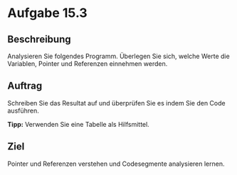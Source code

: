 # Aufgabe 15.3


## Beschreibung
Analysieren Sie folgendes Programm. Überlegen Sie sich, welche Werte die Variablen, Pointer und Referenzen einnehmen werden. 


## Auftrag
Schreiben Sie das Resultat auf und überprüfen Sie es indem Sie den Code ausführen. 

**Tipp:** Verwenden Sie eine Tabelle als Hilfsmittel.


## Ziel
Pointer und Referenzen verstehen und Codesegmente analysieren lernen.
